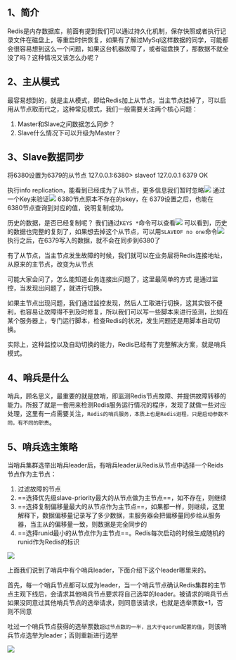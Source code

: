 
## 1、简介

Redis是内存数据库，前面有提到我们可以通过持久化机制，保存快照或者执行记录文件在磁盘上，等重启时供恢复，如果有了解过MySql这样数据的同学，可能都会很容易想到这么一个问题，如果这台机器故障了，或者磁盘换了，那数据不就全没了吗？这种情况又该怎么办呢？

## 2、主从模式

最容易想到的，就是主从模式，即给Redis加上从节点，当主节点挂掉了，可以启用从节点取而代之，这种常见模式，我们一般需要关注两个核心问题：
1. Master和Slave之间数据怎么同步？
2. Slave什么情况下可以升级为Master？

## 3、Slave数据同步

将6380设置为6379的从节点
127.0.0.1:6380> slaveof 127.0.0.1 6379
OK

执行info replication，能看到已经成为了从节点，更多信息我们暂时忽略![](https://image-for.oss-cn-guangzhou.aliyuncs.com/for-obsidian/Java_Study/2_%E5%AD%A6%E4%B9%A0%E7%AC%94%E8%AE%B0/1_Java%E8%AF%AD%E8%A8%80%E6%A0%B8%E5%BF%83/1_Java%E5%9F%BA%E7%A1%80/1_Java%E5%A4%8D%E4%B9%A0%E7%AC%94%E8%AE%B0/Pasted%20image%2020231116113725.png)
通过一个Key来验证![](https://image-for.oss-cn-guangzhou.aliyuncs.com/for-obsidian/Java_Study/2_%E5%AD%A6%E4%B9%A0%E7%AC%94%E8%AE%B0/1_Java%E8%AF%AD%E8%A8%80%E6%A0%B8%E5%BF%83/1_Java%E5%9F%BA%E7%A1%80/1_Java%E5%A4%8D%E4%B9%A0%E7%AC%94%E8%AE%B0/Pasted%20image%2020231116113738.png)
6380节点原本不存在的skey，在 6379设置之后，也能在6380节点查询到对应的值，说明复制成功。

历史的数据，是否已经复制呢？
我们通过`KEYS *`命令可以查看![](https://image-for.oss-cn-guangzhou.aliyuncs.com/for-obsidian/Java_Study/2_%E5%AD%A6%E4%B9%A0%E7%AC%94%E8%AE%B0/1_Java%E8%AF%AD%E8%A8%80%E6%A0%B8%E5%BF%83/1_Java%E5%9F%BA%E7%A1%80/1_Java%E5%A4%8D%E4%B9%A0%E7%AC%94%E8%AE%B0/Pasted%20image%2020231116113837.png)
可以看到，历史的数据也完整的复刻了，如果想去掉这个从节点，可以用`SLAVEOF no one`命令![](https://image-for.oss-cn-guangzhou.aliyuncs.com/for-obsidian/Java_Study/2_%E5%AD%A6%E4%B9%A0%E7%AC%94%E8%AE%B0/1_Java%E8%AF%AD%E8%A8%80%E6%A0%B8%E5%BF%83/1_Java%E5%9F%BA%E7%A1%80/1_Java%E5%A4%8D%E4%B9%A0%E7%AC%94%E8%AE%B0/Pasted%20image%2020231116113933.png)
执行之后，在6379写入的数据，就不会在同步到6380了

有了从节点，当主节点发生故障的时候，我们就可以在业务层将Redis连接地址，从原来的主节点，改变为从节点

可能大家会问了，怎么能知道业务连接出问题了，这里最简单的方式 是通过监控，当发现出问题了，就进行切换。

如果主节点出现问题，我们通过监控发现，然后人工取进行切换，这其实很不便利，也容易让故障得不到及时修复，所以我们可以写一些脚本来进行监测，比如在某个服务器上，专门运行脚本，检查Redis的状况，发生问题还是用脚本自动切换。

实际上，这种监控以及自动切换的能力，Redis已经有了完整解决方案，就是哨兵模式。
## 4、哨兵是什么

哨兵，顾名思义，最重要的就是放哨，即监测Redis节点故障、并提供故障转移的能力。所报了就是一套用来检测Redis服务运行情况的程序，发现了就做一些对应处理，这里有一点需要关注，`Redis的哨兵服务，本质上也是Redis进程，只是启动参数不同，有不同的职责`。
## 5、哨兵选主策略

当哨兵集群选举出哨兵leader后，有哨兵leader从Redis从节点中选择一个Reids节点作为主节点：

1. 过滤故障的节点
2. ==选择优先级slave-priority最大的从节点做为主节点==，如不存在，则继续
3. ==选择复制偏移量最大的从节点作为主节点==，如果都一样，则继续，这里解释下，数据偏移量记录写了多少数据，主服务器会把偏移量同步给从服务器，当主从的偏移量一致，则数据是完全同步的
4. ==选择runid最小的从节点作为主节点==。Redis每次启动的时候生成随机的runid作为Redis的标识

![](https://image-for.oss-cn-guangzhou.aliyuncs.com/for-obsidian/Java_Study/2_%E5%AD%A6%E4%B9%A0%E7%AC%94%E8%AE%B0/1_Java%E8%AF%AD%E8%A8%80%E6%A0%B8%E5%BF%83/1_Java%E5%9F%BA%E7%A1%80/1_Java%E5%A4%8D%E4%B9%A0%E7%AC%94%E8%AE%B0/Pasted%20image%2020231116114701.png)

上面我们说到了哨兵中有个哨兵leader，下面介绍下这个leader哪里来的。

首先，每一个哨兵节点都可以成为leader，当一个哨兵节点确认Redis集群的主节点主观下线后，会请求其他哨兵节点要求将自己选举的leader。被请求的哨兵节点如果没同意过其他哨兵节点的选举请求，则同意该请求，也就是选举票数+1，否则不同意

吐过一个哨兵节点获得的选举票数`超过节点数的一半，且大于quorum配置的值`，则该哨兵节点选举为leader；否则重新进行选举

![](https://image-for.oss-cn-guangzhou.aliyuncs.com/for-obsidian/Java_Study/2_%E5%AD%A6%E4%B9%A0%E7%AC%94%E8%AE%B0/1_Java%E8%AF%AD%E8%A8%80%E6%A0%B8%E5%BF%83/1_Java%E5%9F%BA%E7%A1%80/1_Java%E5%A4%8D%E4%B9%A0%E7%AC%94%E8%AE%B0/Pasted%20image%2020231116115000.png)